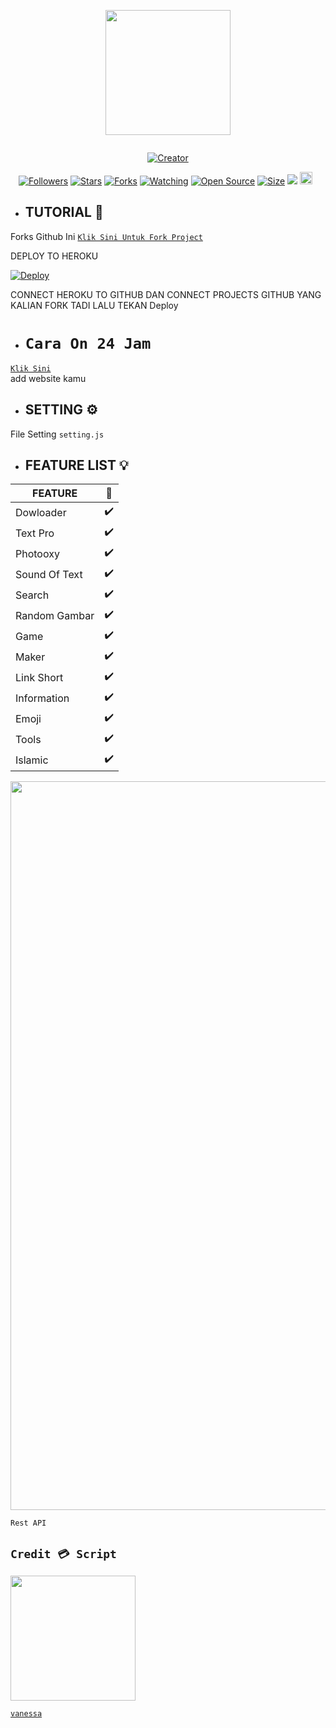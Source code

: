

<p align="center">
<img src="https://avatars.githubusercontent.com/AlipBot" width="200" height="200"/>
</p>
<p align="center">
  <a href="#"><img src="http://readme-typing-svg.herokuapp.com?color=d1fa02&center=true&vCenter=true&multiline=false&lines=Welcome+To+Rest+Api+Alpis+" alt="">
</p>
<p align="center">
<a href="#"><img title="Creator" src="https://img.shields.io/badge/Creator-AlipBot-red.svg?style=for-the-badge&logo=github"></a>
</p>
<p align="center">
<a href="https://github.com/DreamLikeAmonster?tab=followers"><img title="Followers" src="https://img.shields.io/github/followers/DreamLikeAmonster?color=green&style=flat-square"></a>
<a href="https://github.com/DreamLikeAmonster/vanessa-rest-api/stargazers/"><img title="Stars" src="https://img.shields.io/github/stars/DreamLikeAmonster/vanessa-rest-api?color=white&style=flat-square"></a>
<a href="https://github.com/DreamLikeAmonster/vanessa-rest-api/network/members"><img title="Forks" src="https://img.shields.io/github/forks/DreamLikeAmonster/vanessa-rest-api?color=yellow&style=flat-square"></a>
<a href="https://github.com/DreamLikeAmonster/vanessa-rest-api/watchers"><img title="Watching" src="https://img.shields.io/github/watchers/DreamLikeAmonster/vanessa-rest-api?label=Watchers&color=red&style=flat-square"></a>
<a href="https://github.com/DreamLikeAmonster/vanessa-rest-api"><img title="Open Source" src="https://badges.frapsoft.com/os/v2/open-source.svg?v=103"></a>
<a href="https://github.com/DreamLikeAmonster/vanessa-rest-api/"><img title="Size" src="https://img.shields.io/github/repo-size/DreamLikeAmonster/vanessa-rest-api?style=flat-square&color=darkred"></a>
<a href="https://hits.seeyoufarm.com"><img src="https://hits.seeyoufarm.com/api/count/incr/badge.svg?url=https%3A%2F%2Fgithub.com%2FDreamLikeAmonster%2Fvanessa-rest-api%2Fhit-counter&count_bg=%2379C83D&title_bg=%23555555&icon=probot.svg&icon_color=%2304FF00&title=hits&edge_flat=false"/></a>
<a href="https://github.com/DreamLikeAmonster/vanessa-rest-api/graphs/commit-activity"><img height="20" src="https://img.shields.io/badge/Maintained-No-red.svg"></a>&nbsp;&nbsp;
</p>

* ## TUTORIAL 📌

Forks Github Ini
 [`Klik Sini Untuk Fork Project`](https://github.com/DreamLikeAmonster/vanessa-rest-api/fork)<br>

DEPLOY TO HEROKU

[![Deploy](https://www.herokucdn.com/deploy/button.svg)](https://heroku.com/)

CONNECT HEROKU TO GITHUB DAN
CONNECT PROJECTS GITHUB YANG KALIAN FORK TADI
LALU TEKAN
Deploy

* # ``Cara On 24 Jam``

[`Klik Sini`](https://kaffeine.herokuapp.com)<br>
add website kamu

* ## SETTING ⚙️
File Setting ``setting.js``

* ## FEATURE LIST 💡

| FEATURE |🌱|
| ------------- | ------------- |
| Dowloader |✔️|
| Text Pro  |✔️|
| Photooxy  |✔️|
| Sound Of Text  |✔️|
| Search  |✔️|
| Random Gambar  |✔️|
| Game  |✔️|
| Maker |✔️|
| Link Short  |✔️|
| Information |✔️|
| Emoji  |✔️|
| Tools  |✔️|
| Islamic  |✔️|

<img src="https://telegra.ph/file/b0f50940765feb2cabc9a.jpg" width="814" height="1166">

``Rest API``

## ``Credit 💳 Script``

<img src="https://avatars.githubusercontent.com/DreamLikeAmonster" width="200" height="200">

[`vanessa`](https://github.com/DreamLikeAmonster)<br>
